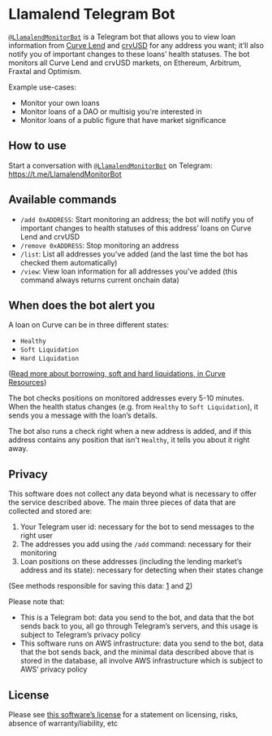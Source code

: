 # Llamalend Telegram Bot

[`@LlamalendMonitorBot`](https://t.me/LlamalendMonitorBot) is a Telegram bot that allows you to view loan information from [Curve Lend](https://lend.curve.fi/) and [crvUSD](https://crvusd.curve.fi/) for any address you want; it’ll also notify you of important changes to these loans’ health statuses. The bot monitors all Curve Lend and crvUSD markets, on Ethereum, Arbitrum, Fraxtal and Optimism.

Example use-cases:

- Monitor your own loans
- Monitor loans of a DAO or multisig you're interested in
- Monitor loans of a public figure that have market significance

## How to use

Start a conversation with [`@LlamalendMonitorBot`](https://t.me/LlamalendMonitorBot) on Telegram: <https://t.me/LlamalendMonitorBot>

## Available commands

- `/add 0xADDRESS`: Start monitoring an address; the bot will notify you of important changes to health statuses of this address’ loans on Curve Lend and crvUSD
- `/remove 0xADDRESS`: Stop monitoring an address
- `/list`: List all addresses you’ve added (and the last time the bot has checked them automatically)
- `/view`: View loan information for all addresses you’ve added (this command always returns current onchain data)

## When does the bot alert you

A loan on Curve can be in three different states:

- `Healthy`
- `Soft Liquidation`
- `Hard Liquidation`

([Read more about borrowing, soft and hard liquidations, in Curve Resources](https://resources.curve.fi/lending/overview/#borrowing))

The bot checks positions on monitored addresses every 5-10 minutes. When the health status changes (e.g. from `Healthy` to `Soft Liquidation`), it sends you a message with the loan’s details.

The bot also runs a check right when a new address is added, and if this address contains any position that isn't `Healthy`, it tells you about it right away.

## Privacy

This software does not collect any data beyond what is necessary to offer the service described above. The main three pieces of data that are collected and stored are:

1. Your Telegram user id: necessary for the bot to send messages to the right user
2. The addresses you add using the `/add` command: necessary for their monitoring
3. Loan positions on these addresses (including the lending market’s address and its state): necessary for detecting when their states change

(See methods responsible for saving this data: [1](https://github.com/curvefi/llamalend-telegram-bot/blob/main/data/addUserAddress.js) and [2](https://github.com/curvefi/llamalend-telegram-bot/blob/main/data/saveUserPositionHealthChange.js))

Please note that:

- This is a Telegram bot: data you send to the bot, and data that the bot sends back to you, all go through Telegram’s servers, and this usage is subject to Telegram’s privacy policy
- This software runs on AWS infrastructure: data you send to the bot, data that the bot sends back, and the minimal data described above that is stored in the database, all involve AWS infrastructure which is subject to AWS’ privacy policy

## License

Please see [this software’s license](https://github.com/curvefi/llamalend-telegram-bot/blob/main/LICENSE) for a statement on licensing, risks, absence of warranty/liability, etc

